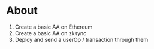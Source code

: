 # About

1. Create a basic AA on Ethereum
2. Create a basic AA on zksync
3. Deploy and send a userOp / transaction through them